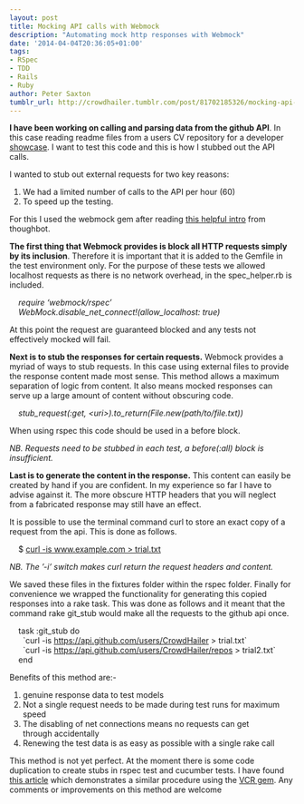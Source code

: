 ```yaml
---
layout: post
title: Mocking API calls with Webmock
description: "Automating mock http responses with Webmock"
date: '2014-04-04T20:36:05+01:00'
tags:
- RSpec
- TDD
- Rails
- Ruby
author: Peter Saxton
tumblr_url: http://crowdhailer.tumblr.com/post/81702185326/mocking-api-calls-with-webmock
---
```

<p><strong>I have been working on calling and parsing data from the github API</strong>. In this case reading readme files from a users CV repository for a developer <a href="http://ma-student-directory.herokuapp.com/user/CrowdHailer" title="Full Stack People" target="_blank">showcase</a>. I want to test this code and this is how I stubbed out the API calls.</p>
<p>I wanted to stub out external requests for two key reasons:</p>
<ol><li>We had a limited number of calls to the API per hour (60)</li>
<li>To speed up the testing.</li>
</ol><p>For this I used the webmock gem after reading <a href="http://robots.thoughtbot.com/how-to-stub-external-services-in-tests" title="How to stub external services in tests." target="_blank">this helpful intro</a> from thoughbot.</p>
<p><!-- more --></p>
<p><strong>The first thing that Webmock provides is block all HTTP requests simply by its inclusion</strong>. Therefore it is important that it is added to the Gemfile in the test environment only. For the purpose of these tests we allowed localhost requests as there is no network overhead, in the spec_helper.rb is included.</p>
<p>    <em>require &lsquo;webmock/rspec&rsquo;</em><br/><em>    WebMock.disable_net_connect!(allow_localhost: true)</em></p>
<p>At this point the request are guaranteed blocked and any tests not effectively mocked will fail.</p>
<p><strong>Next is to stub the responses for certain requests.</strong> Webmock provides a myriad of ways to stub requests. In this case using external files to provide the response content made most sense. This method allows a maximum separation of logic from content. It also means mocked responses can serve up a large amount of content without obscuring code. </p>
<p>    <em>stub_request(:get, &lt;uri&gt;).to_return(File.new(path/to/file.txt))</em></p>
<p>When using rspec this code should be used in a before block.</p>
<p><em>NB. Requests need to be stubbed in each test, a before(:all) block is insufficient.</em></p>
<p><strong>Last is to generate the content in the response.</strong> This content can easily be created by hand if you are confident. In my experience so far I have to advise against it. The more obscure HTTP headers that you will neglect from a fabricated response may still have an effect. </p>
<p>It is possible to use the terminal command curl to store an exact copy of a request from the api. This is done as follows.</p>
<p>    $ <a href="http://explainshell.com/explain?cmd=curl+-is+www.example.com+%3E+trial.txt" title="Explain Shell" target="_blank">curl -is www.example.com &gt; trial.txt</a></p>
<p><em>NB. The &rsquo;-i&rsquo; switch makes curl return the request headers and content.</em></p>
<p>We saved these files in the fixtures folder within the rspec folder. Finally for convenience we wrapped the functionality for generating this copied responses into a rake task. This was done as follows and it meant that the command rake git_stub would make all the requests to the github api once.</p>
<p>    task :git_stub do<br/>      `curl -is <a href="https://api.github.com/users/CrowdHailer">https://api.github.com/users/CrowdHailer</a> &gt; trial.txt`<br/>      `curl -is <a href="https://api.github.com/users/CrowdHailer/repos">https://api.github.com/users/CrowdHailer/repos</a> &gt; trial2.txt`<br/>    end</p>
<p>Benefits of this method are:-</p>
<ol><li><span>genuine response data to test models</span></li>
<li><span>Not a single request needs to be made during test runs for maximum speed</span></li>
<li><span>The disabling of net connections means no requests can get through </span>accidentally</li>
<li><span>Renewing the test data is as easy as possible with a single rake call</span></li>
</ol><p>This method is not yet perfect. At the moment there is some code duplication to create stubs in rspec test and cucumber tests. I have found <a href="http://marnen.github.io/webmock-presentation/webmock.html#(1)" title="Testing remote services with Webmock and VCR" target="_blank">this article</a> which demonstrates a similar procedure using the <a href="https://github.com/vcr/vcr" title="vcr/vcr" target="_blank">VCR gem</a>. Any comments or improvements on this method are welcome</p>
